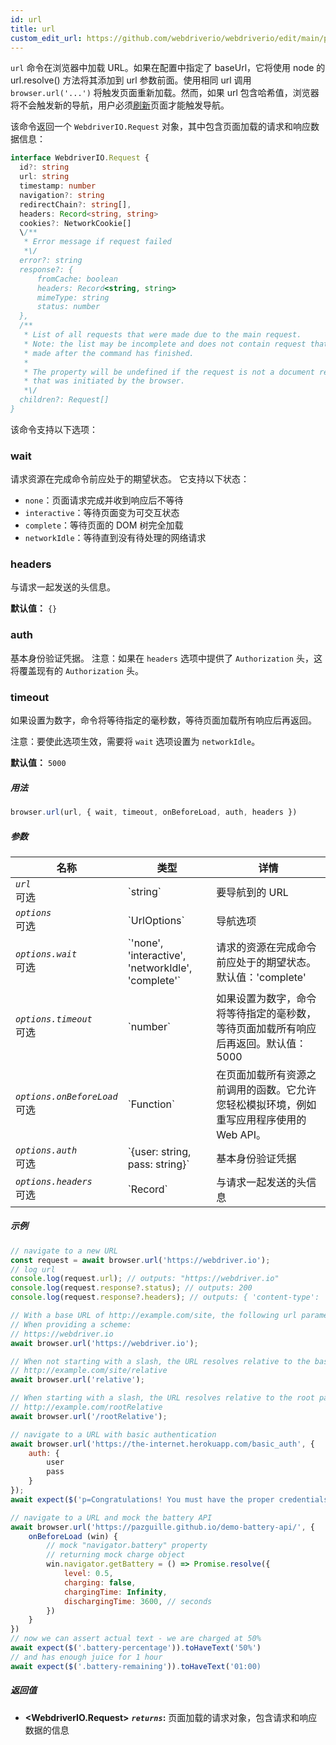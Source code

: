 ```yaml
---
id: url
title: url
custom_edit_url: https://github.com/webdriverio/webdriverio/edit/main/packages/webdriverio/src/commands/browser/url.ts
---
```


`url` 命令在浏览器中加载 URL。如果在配置中指定了 baseUrl，它将使用 node 的 url.resolve() 方法将其添加到 url 参数前面。使用相同 url 调用 `browser.url('...')` 将触发页面重新加载。然而，如果 url 包含哈希值，浏览器将不会触发新的导航，用户必须[刷新](/docs/api/webdriver#refresh)页面才能触发导航。

该命令返回一个 `WebdriverIO.Request` 对象，其中包含页面加载的请求和响应数据信息：

```ts
interface WebdriverIO.Request {
  id?: string
  url: string
  timestamp: number
  navigation?: string
  redirectChain?: string[],
  headers: Record<string, string>
  cookies?: NetworkCookie[]
  \/**
   * Error message if request failed
   *\/
  error?: string
  response?: {
      fromCache: boolean
      headers: Record<string, string>
      mimeType: string
      status: number
  },
  /**
   * List of all requests that were made due to the main request.
   * Note: the list may be incomplete and does not contain request that were
   * made after the command has finished.
   *
   * The property will be undefined if the request is not a document request
   * that was initiated by the browser.
   *\/
  children?: Request[]
}
```

该命令支持以下选项：

### wait
请求资源在完成命令前应处于的期望状态。
它支持以下状态：

 - `none`：页面请求完成并收到响应后不等待
 - `interactive`：等待页面变为可交互状态
 - `complete`：等待页面的 DOM 树完全加载
 - `networkIdle`：等待直到没有待处理的网络请求

### headers

与请求一起发送的头信息。

__默认值：__ `{}`

### auth

基本身份验证凭据。
注意：如果在 `headers` 选项中提供了 `Authorization` 头，这将覆盖现有的 `Authorization` 头。

### timeout

如果设置为数字，命令将等待指定的毫秒数，等待页面加载所有响应后再返回。

注意：要使此选项生效，需要将 `wait` 选项设置为 `networkIdle`。

__默认值：__ `5000`

##### 用法

```js
browser.url(url, { wait, timeout, onBeforeLoad, auth, headers })
```

##### 参数

<table>
  <thead>
    <tr>
      <th>名称</th><th>类型</th><th>详情</th>
    </tr>
  </thead>
  <tbody>
    <tr>
      <td><code><var>url</var></code><br /><span className="label labelWarning">可选</span></td>
      <td>`string`</td>
      <td>要导航到的 URL</td>
    </tr>
    <tr>
      <td><code><var>options</var></code><br /><span className="label labelWarning">可选</span></td>
      <td>`UrlOptions`</td>
      <td>导航选项</td>
    </tr>
    <tr>
      <td><code><var>options.wait</var></code><br /><span className="label labelWarning">可选</span></td>
      <td>`'none', 'interactive', 'networkIdle', 'complete'`</td>
      <td>请求的资源在完成命令前应处于的期望状态。默认值：'complete'</td>
    </tr>
    <tr>
      <td><code><var>options.timeout</var></code><br /><span className="label labelWarning">可选</span></td>
      <td>`number`</td>
      <td>如果设置为数字，命令将等待指定的毫秒数，等待页面加载所有响应后再返回。默认值：5000</td>
    </tr>
    <tr>
      <td><code><var>options.onBeforeLoad</var></code><br /><span className="label labelWarning">可选</span></td>
      <td>`Function`</td>
      <td>在页面加载所有资源之前调用的函数。它允许您轻松模拟环境，例如重写应用程序使用的 Web API。</td>
    </tr>
    <tr>
      <td><code><var>options.auth</var></code><br /><span className="label labelWarning">可选</span></td>
      <td>`{user: string, pass: string}`</td>
      <td>基本身份验证凭据</td>
    </tr>
    <tr>
      <td><code><var>options.headers</var></code><br /><span className="label labelWarning">可选</span></td>
      <td>`Record<string, string>`</td>
      <td>与请求一起发送的头信息</td>
    </tr>
  </tbody>
</table>

##### 示例

```js title="url.js"
// navigate to a new URL
const request = await browser.url('https://webdriver.io');
// log url
console.log(request.url); // outputs: "https://webdriver.io"
console.log(request.response?.status); // outputs: 200
console.log(request.response?.headers); // outputs: { 'content-type': 'text/html; charset=UTF-8' }

```

```js title="baseUrlResolutions.js"
// With a base URL of http://example.com/site, the following url parameters resolve as such:
// When providing a scheme:
// https://webdriver.io
await browser.url('https://webdriver.io');

// When not starting with a slash, the URL resolves relative to the baseUrl
// http://example.com/site/relative
await browser.url('relative');

// When starting with a slash, the URL resolves relative to the root path of the baseUrl
// http://example.com/rootRelative
await browser.url('/rootRelative');

```

```js title="basicAuth.js"
// navigate to a URL with basic authentication
await browser.url('https://the-internet.herokuapp.com/basic_auth', {
    auth: {
        user
        pass
    }
});
await expect($('p=Congratulations! You must have the proper credentials.').toBeDisplayed();

```

```js title="onBeforeLoad.js"
// navigate to a URL and mock the battery API
await browser.url('https://pazguille.github.io/demo-battery-api/', {
    onBeforeLoad (win) {
        // mock "navigator.battery" property
        // returning mock charge object
        win.navigator.getBattery = () => Promise.resolve({
            level: 0.5,
            charging: false,
            chargingTime: Infinity,
            dischargingTime: 3600, // seconds
        })
    }
})
// now we can assert actual text - we are charged at 50%
await expect($('.battery-percentage')).toHaveText('50%')
// and has enough juice for 1 hour
await expect($('.battery-remaining')).toHaveText('01:00)
```

##### 返回值

- **&lt;WebdriverIO.Request&gt;**
            **<code><var>returns</var></code>:**  页面加载的请求对象，包含请求和响应数据的信息